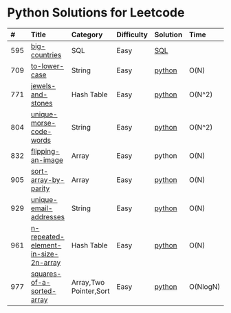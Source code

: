 # Python Solutions for Leetcode

| \# | Title | Category | Difficulty | Solution | Time | Space |
| :--- | :--- | :--- | :--- | :--- | :--- | :--- |
| 595 | [big-countries](https://leetcode.com/problems/big-countries/) | SQL | Easy | [SQL](/python/595_BigCountries.sql) |  |  |
| 709 | [to-lower-case](https://leetcode.com/problems/to-lower-case/) | String | Easy | [python](/python/709_ToLowerCase.py) | O\(N\) | O\(N\) |
| 771 | [jewels-and-stones](https://leetcode.com/problems/jewels-and-stones/) | Hash Table | Easy | [python](/python/771_JewelsAndStones.py) | O\(N^2\) | O\(N\) |
| 804 | [unique-morse-code-words](https://leetcode.com/problems/unique-morse-code-words/) | String | Easy | [python](/python/804_UniqueMorseCodeWords.py) | O\(N^2\) | O\(N\) |
| 832 | [flipping-an-image](https://leetcode.com/problems/flipping-an-image/) | Array | Easy | python | O\(N\) | O\(1\) |
| 905 | [sort-array-by-parity](https://leetcode.com/problems/sort-array-by-parity/) | Array | Easy | [python](/python/905.SortArrayByParity.py) | O\(N\) | O\(N\) |
| 929 | [unique-email-addresses](https://leetcode.com/problems/unique-email-addresses/ "unique-email-addresses") | String | Easy | [python](/python/929_UniqueEmailAddresses.py) | O\(N\) | O\(N\) |
| 961 | [n-repeated-element-in-size-2n-array](https://leetcode.com/problems/n-repeated-element-in-size-2n-array/) | Hash Table | Easy | [python](/python/961_N-RepeatedElementInSize2NArray.py) | O\(N\) | O\(N\) |
| 977 | [squares-of-a-sorted-array](https://leetcode.com/problems/squares-of-a-sorted-array/) | Array,Two Pointer,Sort | Easy | [python](/python/977_SquaresofASortedArray.py) | O\(NlogN\) | O\(N\) |




